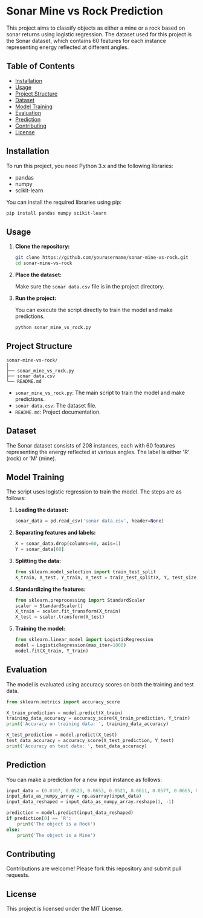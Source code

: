 # Sonar Mine vs Rock Prediction

This project aims to classify objects as either a mine or a rock based on sonar returns using logistic regression. The dataset used for this project is the Sonar dataset, which contains 60 features for each instance representing energy reflected at different angles.

## Table of Contents
- [Installation](#installation)
- [Usage](#usage)
- [Project Structure](#project-structure)
- [Dataset](#dataset)
- [Model Training](#model-training)
- [Evaluation](#evaluation)
- [Prediction](#prediction)
- [Contributing](#contributing)
- [License](#license)

## Installation

To run this project, you need Python 3.x and the following libraries:
- pandas
- numpy
- scikit-learn

You can install the required libraries using pip:

```bash
pip install pandas numpy scikit-learn
```

## Usage

1. **Clone the repository:**

   ```bash
   git clone https://github.com/yourusername/sonar-mine-vs-rock.git
   cd sonar-mine-vs-rock
   ```

2. **Place the dataset:**

   Make sure the `sonar data.csv` file is in the project directory.

3. **Run the project:**

   You can execute the script directly to train the model and make predictions.

   ```bash
   python sonar_mine_vs_rock.py
   ```

## Project Structure

```
sonar-mine-vs-rock/
│
├── sonar_mine_vs_rock.py
├── sonar data.csv
└── README.md
```

- `sonar_mine_vs_rock.py`: The main script to train the model and make predictions.
- `sonar data.csv`: The dataset file.
- `README.md`: Project documentation.

## Dataset

The Sonar dataset consists of 208 instances, each with 60 features representing the energy reflected at various angles. The label is either 'R' (rock) or 'M' (mine).

## Model Training

The script uses logistic regression to train the model. The steps are as follows:

1. **Loading the dataset:**
   ```python
   sonar_data = pd.read_csv('sonar data.csv', header=None)
   ```

2. **Separating features and labels:**
   ```python
   X = sonar_data.drop(columns=60, axis=1)
   Y = sonar_data[60]
   ```

3. **Splitting the data:**
   ```python
   from sklearn.model_selection import train_test_split
   X_train, X_test, Y_train, Y_test = train_test_split(X, Y, test_size=0.1, stratify=Y, random_state=1)
   ```

4. **Standardizing the features:**
   ```python
   from sklearn.preprocessing import StandardScaler
   scaler = StandardScaler()
   X_train = scaler.fit_transform(X_train)
   X_test = scaler.transform(X_test)
   ```

5. **Training the model:**
   ```python
   from sklearn.linear_model import LogisticRegression
   model = LogisticRegression(max_iter=1000)
   model.fit(X_train, Y_train)
   ```

## Evaluation

The model is evaluated using accuracy scores on both the training and test data.

```python
from sklearn.metrics import accuracy_score

X_train_prediction = model.predict(X_train)
training_data_accuracy = accuracy_score(X_train_prediction, Y_train)
print('Accuracy on training data: ', training_data_accuracy)

X_test_prediction = model.predict(X_test)
test_data_accuracy = accuracy_score(X_test_prediction, Y_test)
print('Accuracy on test data: ', test_data_accuracy)
```

## Prediction

You can make a prediction for a new input instance as follows:

```python
input_data = (0.0307, 0.0523, 0.0653, 0.0521, 0.0611, 0.0577, 0.0665, 0.0664, 0.1460, 0.2792, 0.3877, 0.4992, 0.4981, 0.4972, 0.5607, 0.7339, 0.8230, 0.9173, 0.9975, 0.9911, 0.8240, 0.6498, 0.5980, 0.4862, 0.3150, 0.1543, 0.0989, 0.0284, 0.1008, 0.2636, 0.2694, 0.2930, 0.2925, 0.3998, 0.3660, 0.3172, 0.4609, 0.4374, 0.1820, 0.3376, 0.6202, 0.4448, 0.1863, 0.1420, 0.0589, 0.0576, 0.0672, 0.0269, 0.0245, 0.0190, 0.0063, 0.0321, 0.0189, 0.0137, 0.0277, 0.0152, 0.0052, 0.0121, 0.0124, 0.0055)
input_data_as_numpy_array = np.asarray(input_data)
input_data_reshaped = input_data_as_numpy_array.reshape(1, -1)

prediction = model.predict(input_data_reshaped)
if prediction[0] == 'R':
    print('The object is a Rock')
else:
    print('The object is a Mine')
```

## Contributing

Contributions are welcome! Please fork this repository and submit pull requests.

## License

This project is licensed under the MIT License.
